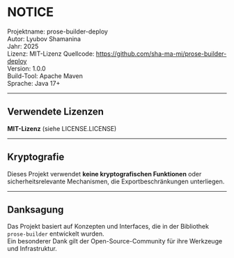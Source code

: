 # NOTICE

Projektname: prose-builder-deploy  
Autor: Lyubov Shamanina  
Jahr: 2025  
Lizenz: MIT-Lizenz
Quellcode: https://github.com/sha-ma-mi/prose-builder-deploy  
Version: 1.0.0  
Build-Tool: Apache Maven  
Sprache: Java 17+

---

## Verwendete Lizenzen

**MIT-Lizenz** (siehe LICENSE.LICENSE)

---

## Kryptografie

Dieses Projekt verwendet **keine kryptografischen Funktionen** oder sicherheitsrelevante Mechanismen, die Exportbeschränkungen unterliegen.

---

## Danksagung

Das Projekt basiert auf Konzepten und Interfaces, die in der Bibliothek `prose-builder` entwickelt wurden.  
Ein besonderer Dank gilt der Open-Source-Community für ihre Werkzeuge und Infrastruktur.
